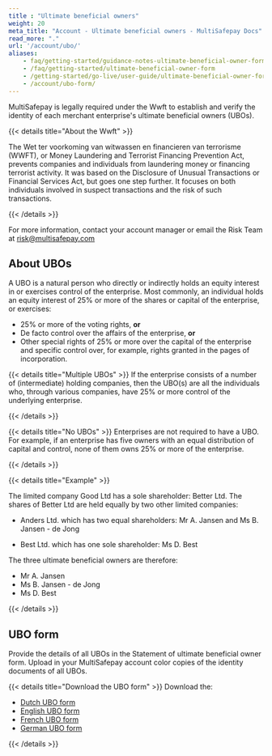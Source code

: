 ```yaml
---
title : "Ultimate beneficial owners"
weight: 20
meta_title: "Account - Ultimate beneficial owners - MultiSafepay Docs"
read_more: "."
url: '/account/ubo/'
aliases:
    - faq/getting-started/guidance-notes-ultimate-beneficial-owner-form
    - /faq/getting-started/ultimate-beneficial-owner-form
    - /getting-started/go-live/user-guide/ultimate-beneficial-owner-form/
    - /account/ubo-form/
---
```


MultiSafepay is legally required under the Wwft to establish and verify the identity of each merchant enterprise's ultimate beneficial owners (UBOs).

{{< details title="About the Wwft" >}}

The Wet ter voorkoming van witwassen en financieren van terrorisme (WWFT), or Money Laundering and Terrorist Financing Prevention Act, prevents companies and individuals from laundering money or financing terrorist activity. It was based on the Disclosure of Unusual Transactions or Financial Services Act, but goes one step further. It focuses on both individuals involved in suspect transactions and the risk of such transactions.

{{< /details >}}

For more information, contact your account manager or email the Risk Team at <risk@multisafepay.com>

## About UBOs
A UBO is a natural person who directly or indirectly holds an equity interest in or exercises control of the enterprise. Most commonly, an individual holds an equity interest of 25% or more of the shares or capital of the enterprise, or exercises:

* 25% or more of the voting rights, **or**
* De facto control over the affairs of the enterprise, **or**
* Other special rights of 25% or more over the capital of the enterprise and specific control over, for example, rights granted in the pages of incorporation.

{{< details title="Multiple UBOs" >}}
If the enterprise consists of a number of (intermediate) holding companies, then the UBO(s) are all the individuals who, through various companies, have 25% or more control of the underlying enterprise.

{{< /details >}}

{{< details title="No UBOs" >}} 
Enterprises are not required to have a UBO. For example, if an enterprise has five owners with an equal distribution of capital and control, none of them owns 25% or more of the enterprise.

{{< /details >}}

{{< details title="Example" >}}

The limited company Good Ltd has a sole shareholder: Better Ltd. The shares of Better Ltd are held equally by two other limited companies:

* Anders Ltd. which has two equal shareholders: Mr A. Jansen and Ms B. Jansen - de Jong

* Best Ltd. which has one sole shareholder: Ms D. Best

The three ultimate beneficial owners are therefore:

* Mr A. Jansen
* Ms B. Jansen - de Jong
* Ms D. Best

{{< /details >}}

## UBO form

Provide the details of all UBOs in the Statement of ultimate beneficial owner form. Upload in your MultiSafepay account color copies of the identity documents of all UBOs.

{{< details title="Download the UBO form" >}}
Download the:

* [Dutch UBO form](/getting-started/go-live/form/UBOform_NL_V2.0.pdf)
* [English UBO form](/getting-started/go-live/form/UBOform_EN_V2.0.pdf)
* [French UBO form](/getting-started/go-live/form/UBOform_FR.pdf)
* [German UBO form](/getting-started/go-live/form/UBOform_DE.pdf)

{{< /details >}}
